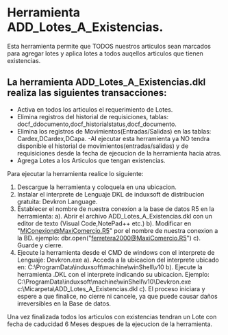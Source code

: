 # Herramienta ADD_Lotes_A_Existencias.
Esta herramienta permite que TODOS nuestros articulos sean marcados para agregar lotes y aplica lotes a todos auqellos articulos que tienen existencias.
## La herramienta ADD_Lotes_A_Existencias.dkl realiza las siguientes transacciones:

- Activa en todos los articulos el requerimiento de Lotes.
- Elimina registros del historial de requisiciones, tablas: docf_ddocumento,docf_historialstatus,docf_documento.
- Elimina los registros de Movimientos(Entradas/Salidas) en las tablas: Cardex,DCardex,DCapa.
  -Al ejecutar esta herramienta ya NO tendra disponible el historial de movimientos(entradas/salidas) y de requisiciones desde la  fecha de ejecucion de la herramienta hacia atras.
- Agrega Lotes a los Articulos que tengan existencias.

Para ejecutar la herramienta realice lo siguiente:
1. Descargue la herramienta y coloquela en una ubicacion.
2. Instalar el interprete de Lenguaje DKL de induxsoft de distribucion gratuita: Devkron Language.
3. Establecer el nombre de nuestra conexion a la base de datos R5 en la herramienta:
	a). Abrir el archivo ADD_Lotes_A_Existencias.dkl con un editor de texto (Visual Code,NotePad++ etc.)
	b). Modificar en "MiConexion@MaxiComercio.R5" por el nombre de nuestra conexion a la BD.
           	ejemplo: dbr.open("ferretera2000@MaxiComercio.R5") 
	c). Guarde y cierre.
4. Ejecute la herramienta desde el CMD de windows con el interprete de Lenguaje: Devkron.exe
	a). Acceda a la ubicacion del interprete ubicado en: C:\ProgramData\induxsoft\machine\winShell\v10
        b). Ejecute la herramienta .DKL con el interprete indicando su ubicacion.
		Ejemplo: C:\ProgramData\induxsoft\machine\winShell\v10\Devkron.exe c:\Micarpeta\ADD_Lotes_A_Existencias.dkl	
	c). El proceso iniciara y espere a que finalice, no cierre ni cancele, ya que puede causar daños irreversibles en la Base de datos.

Una vez finalizada todos los articulos con existencias tendran un Lote con fecha de caducidad 6 Meses despues de la ejecucion de la herramienta.





